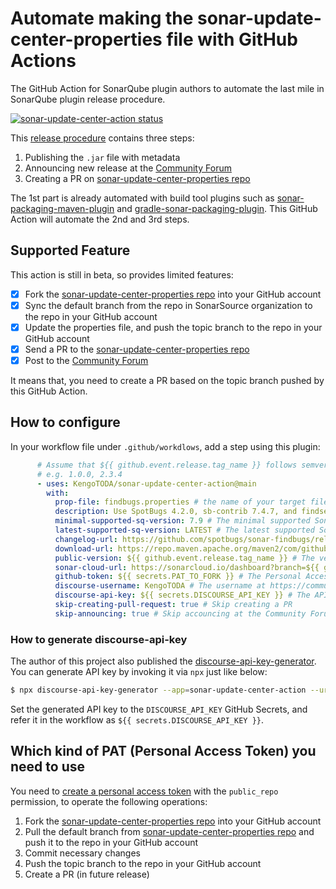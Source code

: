 # Automate making the sonar-update-center-properties file with GitHub Actions

The GitHub Action for SonarQube plugin authors to automate the last mile in SonarQube plugin release procedure.

<a href="https://github.com/KengoTODA/sonar-update-center-action/actions"><img alt="sonar-update-center-action status" src="https://github.com/KengoTODA/sonar-update-center-action/workflows/build-test/badge.svg"></a>

This [release procedure](https://community.sonarsource.com/t/deploying-to-the-marketplace/35236) contains three steps:

1. Publishing the `.jar` file with metadata
2. Announcing new release at the [Community Forum](https://community.sonarsource.com/c/plugins)
3. Creating a PR on [sonar-update-center-properties repo](https://github.com/SonarSource/sonar-update-center-properties)

The 1st part is already automated with build tool plugins such as [sonar-packaging-maven-plugin](https://github.com/SonarSource/sonar-packaging-maven-plugin) and [gradle-sonar-packaging-plugin](https://github.com/iwarapter/gradle-sonar-packaging-plugin). This GitHub Action will automate the 2nd and 3rd steps.

## Supported Feature

This action is still in beta, so provides limited features:

- [x] Fork the [sonar-update-center-properties repo](https://github.com/SonarSource/sonar-update-center-properties) into your GitHub account
- [x] Sync the default branch from the repo in SonarSource organization to the repo in your GitHub account
- [x] Update the properties file, and push the topic branch to the repo in your GitHub account
- [x] Send a PR to the [sonar-update-center-properties repo](https://github.com/SonarSource/sonar-update-center-properties)
- [x] Post to the [Community Forum](https://community.sonarsource.com/c/plugins)

It means that, you need to create a PR based on the topic branch pushed by this GitHub Action.

## How to configure

In your workflow file under `.github/workdlows`, add a step using this plugin:

```yml
      # Assume that ${{ github.event.release.tag_name }} follows semver2 and has no 'v' prefix
      # e.g. 1.0.0, 2.3.4
      - uses: KengoTODA/sonar-update-center-action@main
        with:
          prop-file: findbugs.properties # the name of your target file
          description: Use SpotBugs 4.2.0, sb-contrib 7.4.7, and findsecbugs 1.11.0 # The description of your release
          minimal-supported-sq-version: 7.9 # The minimal supported SonarQube version
          latest-supported-sq-version: LATEST # The latest supported SonarQube version, default is 'LATEST'
          changelog-url: https://github.com/spotbugs/sonar-findbugs/releases/tag/${{ github.event.release.tag_name }} # The URL of changelog for your release
          download-url: https://repo.maven.apache.org/maven2/com/github/spotbugs/sonar-findbugs-plugin/${{ github.event.release.tag_name }}/sonar-findbugs-plugin-${{ github.event.release.tag_name }}.jar # The URL to download your plugin
          public-version: ${{ github.event.release.tag_name }} # The version to publish
          sonar-cloud-url: https://sonarcloud.io/dashboard?branch=${{ github.event.release.tag_name }}&id=com.github.spotbugs%3Asonar-findbugs-plugin # The URL of SQ analysis result
          github-token: ${{ secrets.PAT_TO_FORK }} # The Personal Access Token
          discourse-username: KengoTODA # The username at https://community.sonarsource.com/
          discourse-api-key: ${{ secrets.DISCOURSE_API_KEY }} # The API key for https://community.sonarsource.com/
          skip-creating-pull-request: true # Skip creating a PR
          skip-announcing: true # Skip accouncing at the Community Forum
```

### How to generate discourse-api-key

The author of this project also published the [discourse-api-key-generator](https://github.com/KengoTODA/discourse-api-key-generator). You can generate API key by invoking it via `npx` just like below:

```sh
$ npx discourse-api-key-generator --app=sonar-update-center-action --url=https://community.sonarsource.com
```

Set the generated API key to the `DISCOURSE_API_KEY` GitHub Secrets, and refer it in the workflow as `${{ secrets.DISCOURSE_API_KEY }}`.

## Which kind of PAT (Personal Access Token) you need to use

You need to [create a personal access token](https://docs.github.com/en/free-pro-team@latest/github/authenticating-to-github/creating-a-personal-access-token) with the `public_repo` permission, to operate the following operations:

1. Fork the [sonar-update-center-properties repo](https://github.com/SonarSource/sonar-update-center-properties) into your GitHub account
2. Pull the default branch from [sonar-update-center-properties repo](https://github.com/SonarSource/sonar-update-center-properties) and push it to the repo in your GitHub account
3. Commit necessary changes
4. Push the topic branch to the repo in your GitHub account
5. Create a PR (in future release)
